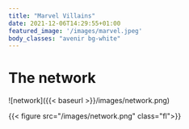 ```yaml
---
title: "Marvel Villains"
date: 2021-12-06T14:29:55+01:00
featured_image: '/images/marvel.jpeg'
body_classes: "avenir bg-white"
---
```


# The network

![network]({{< baseurl >}}/images/network.png)



{{< figure src="/images/network.png" class="fl">}}



